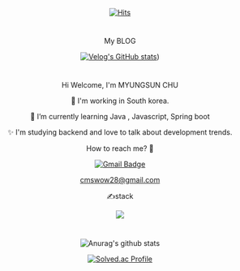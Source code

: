 <div align="center">
 
[![Hits](https://hits.seeyoufarm.com/api/count/incr/badge.svg?url=https%3A%2F%2Fgithub.com%2Fcmswow&count_bg=%23092123&title_bg=%233281AA&icon=&icon_color=%238E4242&title=hits&edge_flat=false)](https://hits.seeyoufarm.com)

#

My BLOG 

[![Velog's GitHub stats](https://velog-readme-stats.vercel.app/api?name=soryjn)](https://velog.io/@soryjn/posts))


#

Hi Welcome, I'm MYUNGSUN CHU 

🔭 I'm working in South korea.

🌱 I’m currently learning Java , Javascript, Spring boot

✨ I'm studying backend and love to talk about development trends.

How to reach me? 🤔

[![Gmail Badge](https://img.shields.io/badge/Gmail-D14836?style=flat&logo=Gmail&logoColor=white)](mailto:cmswow28@gmail.com)

cmswow28@gmail.com

✍stack


 <img src="https://img.shields.io/badge/Java-007396?style=flat&logo=OpenJDK&logoColor=white"/>

#

![Anurag's github stats](https://github-readme-stats.vercel.app/api?username=cmswow&show_icons=true&theme=cobalt)


[![Solved.ac Profile](http://mazassumnida.wtf/api/v2/generate_badge?boj=soryjn)](https://solved.ac/soryjn/)




</div>
